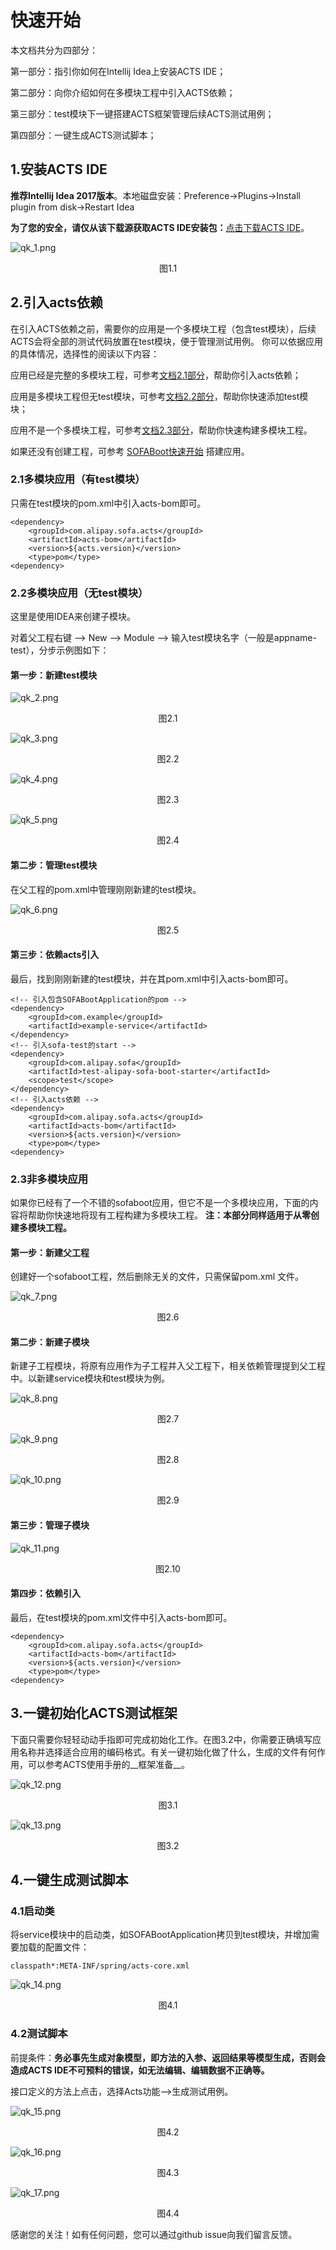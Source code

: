 # 快速开始

本文档共分为四部分：

第一部分：指引你如何在Intellij Idea上安装ACTS IDE；

第二部分：向你介绍如何在多模块工程中引入ACTS依赖；

第三部分：test模块下一键搭建ACTS框架管理后续ACTS测试用例；

第四部分：一键生成ACTS测试脚本；

## 1.安装ACTS IDE

__推荐Intellij Idea 2017版本__。本地磁盘安装：Preference->Plugins->Install plugin from disk->Restart Idea

__为了您的安全，请仅从该下载源获取ACTS IDE安装包：__[点击下载ACTS IDE](https://gw.alipayobjects.com/os/basement_prod/c09f3a6a-b49a-4ab9-a56e-4994e033ae7b.zip)。

![qk_1.png](./resources/qk_1.png)
<div data-type="alignment" data-value="center" style="text-align:center">
  <div data-type="p">图1.1</div>
</div>

## 2.引入acts依赖
在引入ACTS依赖之前，需要你的应用是一个多模块工程（包含test模块），后续ACTS会将全部的测试代码放置在test模块，便于管理测试用例。
你可以依据应用的具体情况，选择性的阅读以下内容：

应用已经是完整的多模块工程，可参考[文档2.1部分](#2.1多模块应用（有test模块）)，帮助你引入acts依赖；

应用是多模块工程但无test模块，可参考[文档2.2部分](#2.2多模块应用（无test模块）)，帮助你快速添加test模块；

应用不是一个多模块工程，可参考[文档2.3部分](#2.3非多模块应用)，帮助你快速构建多模块工程。

如果还没有创建工程，可参考 [SOFABoot快速开始](http://www.sofastack.tech/sofa-boot/docs/QuickStart) 搭建应用。

### 2.1多模块应用（有test模块）

只需在test模块的pom.xml中引入acts-bom即可。
```
<dependency>
    <groupId>com.alipay.sofa.acts</groupId>
    <artifactId>acts-bom</artifactId>
    <version>${acts.version}</version>
    <type>pom</type>
<dependency>
```


### 2.2多模块应用（无test模块）

这里是使用IDEA来创建子模块。

对着父工程右键 --> New --> Module --> 输入test模块名字（一般是appname-test），分步示例图如下：

#### 第一步：新建test模块

![qk_2.png](./resources/qk_2.png)
<div data-type="alignment" data-value="center" style="text-align:center">
  <div data-type="p">图2.1</div>
</div>


![qk_3.png](./resources/qk_3.png)
<div data-type="alignment" data-value="center" style="text-align:center">
  <div data-type="p">图2.2</div>
</div>

![qk_4.png](./resources/qk_4.png)
<div data-type="alignment" data-value="center" style="text-align:center">
  <div data-type="p">图2.3</div>
</div>


![qk_5.png](./resources/qk_5.png)
<div data-type="alignment" data-value="center" style="text-align:center">
  <div data-type="p">图2.4</div>
</div>

#### 第二步：管理test模块
在父工程的pom.xml中管理刚刚新建的test模块。

![qk_6.png](./resources/qk_6.png)
<div data-type="alignment" data-value="center" style="text-align:center">
  <div data-type="p">图2.5</div>
</div>


#### 第三步：依赖acts引入
最后，找到刚刚新建的test模块，并在其pom.xml中引入acts-bom即可。
```
<​!-- 引入包含SOFABootApplication的pom -->
<dependency>
    <groupId>com.example</groupId>
    <artifactId>example-service</artifactId>
</dependency>
<!-- 引入sofa-test的start -->
<dependency>
    <groupId>com.alipay.sofa</groupId>
    <artifactId>test-alipay-sofa-boot-starter</artifactId>
    <scope>test</scope>
</dependency>
<!-- 引入acts依赖 -->
<dependency>
    <groupId>com.alipay.sofa.acts</groupId>
    <artifactId>acts-bom</artifactId>
    <version>${acts.version}</version>
    <type>pom</type>
<dependency>
```

### 2.3非多模块应用
如果你已经有了一个不错的sofaboot应用，但它不是一个多模块应用，下面的内容将帮助你快速地将现有工程构建为多模块工程。
__注：本部分同样适用于从零创建多模块工程。__

#### 第一步：新建父工程
创建好一个sofaboot工程，然后删除无关的文件，只需保留pom.xml 文件。

![qk_7.png](./resources/qk_7.png)
<div data-type="alignment" data-value="center" style="text-align:center">
  <div data-type="p">图2.6</div>
</div>

#### 第二步：新建子模块

新建子工程模块，将原有应用作为子工程并入父工程下，相关依赖管理提到父工程中。以新建service模块和test模块为例。

![qk_8.png](./resources/qk_8.png)
<div data-type="alignment" data-value="center" style="text-align:center">
  <div data-type="p">图2.7</div>
</div>

![qk_9.png](./resources/qk_9.png)
<div data-type="alignment" data-value="center" style="text-align:center">
  <div data-type="p">图2.8</div>
</div>


![qk_10.png](./resources/qk_10.png)
<div data-type="alignment" data-value="center" style="text-align:center">
  <div data-type="p">图2.9</div>
</div>

#### 第三步：管理子模块

![qk_11.png](./resources/qk_11.png)
<div data-type="alignment" data-value="center" style="text-align:center">
  <div data-type="p">图2.10</div>
</div>

#### 第四步：依赖引入
最后，在test模块的pom.xml文件中引入acts-bom即可。
```
<dependency>
    <groupId>com.alipay.sofa.acts</groupId>
    <artifactId>acts-bom</artifactId>
    <version>${acts.version}</version>
    <type>pom</type>
<dependency>
```

## 3.一键初始化ACTS测试框架
下面只需要你轻轻动动手指即可完成初始化工作。在图3.2中，你需要正确填写应用名称并选择适合应用的编码格式。有关一键初始化做了什么，生成的文件有何作用，可以参考ACTS使用手册的__框架准备__。

![qk_12.png](./resources/qk_12.png)
<div data-type="alignment" data-value="center" style="text-align:center">
  <div data-type="p">图3.1</div>
</div>

![qk_13.png](./resources/qk_13.png)
<div data-type="alignment" data-value="center" style="text-align:center">
  <div data-type="p">图3.2</div>
</div>

## 4.一键生成测试脚本

### 4.1启动类
将service模块中的启动类，如SOFABootApplication拷贝到test模块，并增加需要加载的配置文件：
```
classpath*:META-INF/spring/acts-core.xml
```

![qk_14.png](./resources/qk_14.png)
<div data-type="alignment" data-value="center" style="text-align:center">
  <div data-type="p">图4.1</div>
</div>

### 4.2测试脚本

前提条件：__务必事先生成对象模型，即方法的入参、返回结果等模型生成，否则会造成ACTS IDE不可预料的错误，如无法编辑、编辑数据不正确等。__

接口定义的方法上点击，选择Acts功能-->生成测试用例。

![qk_15.png](./resources/qk_15.png)
<div data-type="alignment" data-value="center" style="text-align:center">
  <div data-type="p">图4.2</div>
</div>


![qk_16.png](./resources/qk_16.png)
<div data-type="alignment" data-value="center" style="text-align:center">
  <div data-type="p">图4.3</div>
</div>


![qk_17.png](./resources/qk_17.png)
<div data-type="alignment" data-value="center" style="text-align:center">
  <div data-type="p">图4.4</div>
</div>

感谢您的关注！如有任何问题，您可以通过github issue向我们留言反馈。
